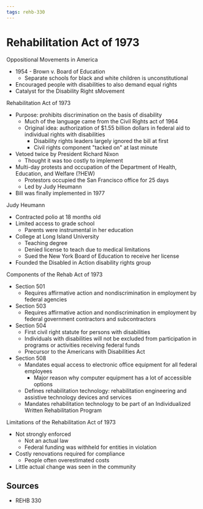 ```yaml
---
tags: rehb-330
---
```


# Rehabilitation Act of 1973

Oppositional Movements in America

- 1954 - Brown v. Board of Education
  - Separate schools for black and white children is unconstitutional
- Encouraged people with disabilities to also demand equal rights
- Catalyst for the Disability Right sMovement

Rehabilitation Act of 1973

- Purpose: prohibits discrimination on the basis of disability
  - Much of the language came from the Civil Rights act of 1964
  - Original idea: authorization of $1.55 billion dollars in federal aid to individual rights with disabilities
    - Disability rights leaders largely ignored the bill at first
    - Civil rights component "tacked on" at last minute
- Vetoed twice by President Richard Nixon
  - Thought it was too costly to implement
- Multi-day protests and occupation of the Department of Health, Education, and Welfare (?HEW)
  - Protestors occupied the San Francisco office for 25 days
  - Led by Judy Heumann
- Bill was finally implemented in 1977

Judy Heumann

- Contracted polio at 18 months old
- Limited access to grade school
  - Parents were instrumental in her education
- College at Long Island University
  - Teaching degree
  - Denied license to teach due to medical limitations
  - Sued the New York Board of Education to receive her license
- Founded the Disabled in Action disability rights group

Components of the Rehab Act of 1973

- Section 501
  - Requires affirmative action and nondiscrimination in employment by federal agencies
- Section 503
  - Requires affirmative action and nondiscrimination in employment by federal government contractors and subcontractors
- Section 504
  - First civil right statute for persons with disabilities
  - Individuals with disabilities will not be excluded from participation in programs or  activities receiving federal funds
  - Precursor to the Americans with Disabilities Act
- Section 508
  - Mandates equal access to electronic office equipment for all federal employees
    - Major reason why computer equipment has a lot of accessible options
  - Defines rehabilitation technology: rehabilitation engineering and assistive technology devices and services
  - Mandates rehabilitation technology to be part of an Individualized Written Rehabilitation Program

Limitations of the Rehabilitation Act of 1973

- Not strongly enforced
  - Not an actual law
  - Federal funding was withheld for entities in violation
- Costly renovations required for compliance
  - People often overestimated costs
- Little actual change was seen in the community

## Sources

- REHB 330

